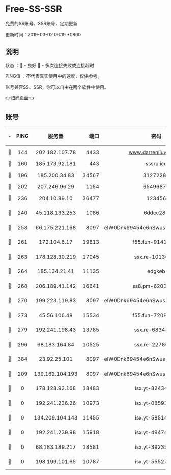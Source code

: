 # Free-SS-SSR

免费的SS账号、SSR账号，定期更新

更新时间：2019-03-02 06:19 +0800

## 说明

状态     ：🙂 - 良好 🙁 - 多次连接失败或连接超时

PING值   ：不代表真实使用中的速度，仅供参考。

账号兼容SS、SSR，你可以自由在两个软件中使用。

👉[扫码页面](https://liesauer.github.io/free-ss-ssr.github.io/)👈

## 账号

|-|PING|服务器|端口|密码|加密方式|区域|
|:----:|:----:|:-----:|-----:|:----:|:----:|:----:|
|🙂|144|202.182.107.78|4433|www.darrenliuwei.com|aes-256-cfb|JP|
|🙂|160|185.173.92.181|443|sssru.icu|rc4-md5|RU|
|🙂|196|185.200.34.83|34567|31272288|aes-256-cfb|US|
|🙂|202|207.246.96.29|1154|65496879|chacha20|US|
|🙂|236|204.10.89.10|36477|123456|aes-256-cfb|US|
|🙂|240|45.118.133.253|1086|6ddcc286|aes-256-cfb|SG|
|🙂|258|66.175.221.168|8097|eIW0Dnk69454e6nSwuspv9DmS201tQ0D|aes-256-cfb|US|
|🙂|261|172.104.6.17|19813|f55.fun-91414761|aes-256-cfb|US|
|🙂|263|178.128.30.219|17045|ssx.re-10130614|aes-256-cfb|SG|
|🙂|264|185.134.21.41|11135|edgkeb|aes-256-cfb|GB|
|🙂|268|206.189.41.142|16641|ss8.pm-62032966|aes-256-cfb|SG|
|🙂|270|199.223.119.83|8097|eIW0Dnk69454e6nSwuspv9DmS201tQ0D|aes-256-cfb|US|
|🙂|273|45.56.106.48|15534|f55.fun-72089775|aes-256-cfb|US|
|🙂|279|192.241.198.43|13785|ssx.re-68345510|aes-256-cfb|US|
|🙂|296|68.183.164.84|10525|ssx.re-22780644|aes-256-cfb|US|
|🙂|384|23.92.25.101|8097|eIW0Dnk69454e6nSwuspv9DmS201tQ0D|aes-256-cfb|US|
|🙂|209|139.162.104.193|8097|eIW0Dnk69454e6nSwuspv9DmS201tQ0D|aes-256-cfb|JP|
|🙁|0|178.128.93.168|18483|isx.yt-82434305|aes-256-cfb|SG|
|🙁|0|192.241.236.26|10973|isx.yt-08593579|aes-256-cfb|US|
|🙁|0|134.209.104.143|11455|isx.yt-58514874|aes-256-cfb|SG|
|🙁|0|192.241.239.98|15918|isx.yt-49474525|aes-256-cfb|US|
|🙁|0|68.183.189.217|18581|isx.yt-39235450|aes-256-cfb|SG|
|🙁|0|198.199.101.65|10787|isx.yt-55527234|aes-256-cfb|US|
